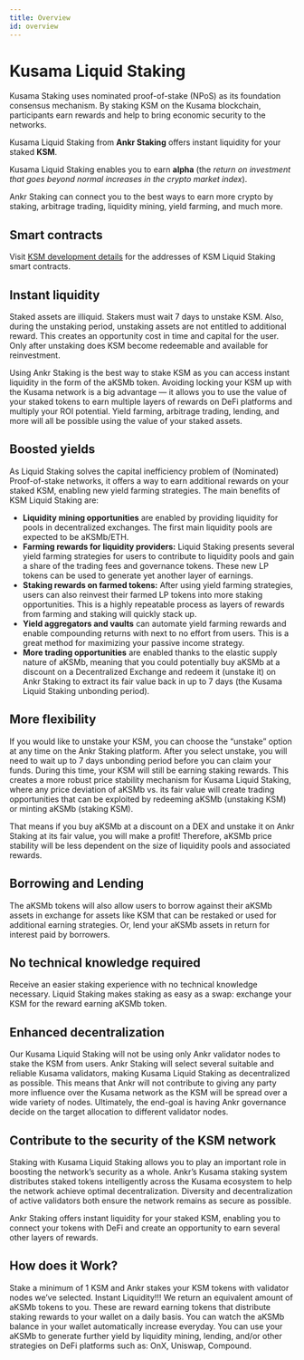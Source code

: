 ```yaml
---
title: Overview
id: overview
---
```


# Kusama Liquid Staking

Kusama Staking uses nominated proof-of-stake (NPoS) as its foundation consensus mechanism. By staking KSM on the Kusama blockchain, participants earn rewards and help to bring economic security to the networks. 

Kusama Liquid Staking from **Ankr Staking** offers instant liquidity for your staked **KSM**.

Kusama Liquid Staking enables you to earn **alpha** (the _return on investment that goes beyond normal increases in the crypto market index_).

Ankr Staking can connect you to the best ways to earn more crypto by staking, arbitrage trading, liquidity mining, yield farming, and much more.

## Smart contracts

Visit [KSM development details](/staking/liquid-staking/ksm/staking-mechanics#smart-contracts) for the addresses of KSM Liquid Staking smart contracts. 

## Instant liquidity

Staked assets are illiquid. Stakers must wait 7 days to unstake KSM. Also, during the unstaking period, unstaking assets are not entitled to additional reward. This creates an opportunity cost in time and capital for the user. Only after unstaking does KSM become redeemable and available for reinvestment. 

Using Ankr Staking is the best way to stake KSM as you can access instant liquidity in the form of the aKSMb token. Avoiding locking your KSM up with the Kusama network is a big advantage — it allows you to use the value of your staked tokens to earn multiple layers of rewards on DeFi platforms and multiply your ROI potential. Yield farming, arbitrage trading, lending, and more will all be possible using the value of your staked assets.

## Boosted yields

As Liquid Staking solves the capital inefficiency problem of (Nominated) Proof-of-stake networks, it offers a way to earn additional rewards on your staked KSM, enabling new yield farming strategies. The main benefits of KSM Liquid Staking are:

* **Liquidity mining opportunities** are enabled by providing liquidity for pools in decentralized exchanges. The first main liquidity pools are expected to be aKSMb/ETH.
* **Farming rewards for liquidity providers:** Liquid Staking presents several yield farming strategies for users to contribute to liquidity pools and gain a share of the trading fees and governance tokens. These new LP tokens can be used to generate yet another layer of earnings.
* **Staking rewards on farmed tokens:** After using yield farming strategies, users can also reinvest their farmed LP tokens into more staking opportunities. This is a highly repeatable process as layers of rewards from farming and staking will quickly stack up.
* **Yield aggregators and vaults** can automate yield farming rewards and enable compounding returns with next to no effort from users. This is a great method for maximizing your passive income strategy.
* **More trading opportunities** are enabled thanks to the elastic supply nature of aKSMb, meaning that you could potentially buy aKSMb at a discount on a Decentralized Exchange and redeem it (unstake it) on Ankr Staking to extract its fair value back in up to 7 days (the Kusama Liquid Staking unbonding period).

## More flexibility

If you would like to unstake your KSM, you can choose the “unstake” option at any time on the Ankr Staking platform. After you select unstake, you will need to wait up to 7 days unbonding period before you can claim your funds. During this time, your KSM will still be earning staking rewards. This creates a more robust price stability mechanism for Kusama Liquid Staking, where any price deviation of aKSMb vs. its fair value will create trading opportunities that can be exploited by redeeming aKSMb (unstaking KSM) or minting aKSMb (staking KSM).

That means if you buy aKSMb at a discount on a DEX and unstake it on Ankr Staking at its fair value, you will make a profit! Therefore, aKSMb price stability will be less dependent on the size of liquidity pools and associated rewards.

## Borrowing and Lending

The aKSMb tokens will also allow users to borrow against their aKSMb assets in exchange for assets like KSM that can be restaked or used for additional earning strategies. Or, lend your aKSMb assets in return for interest paid by borrowers.

## No technical knowledge required

Receive an easier staking experience with no technical knowledge necessary. Liquid Staking makes staking as easy as a swap: exchange your KSM for the reward earning aKSMb token.

## Enhanced decentralization

Our Kusama Liquid Staking will not be using only Ankr validator nodes to stake the KSM from users. Ankr Staking will select several suitable and reliable Kusama validators, making Kusama Liquid Staking as decentralized as possible. This means that Ankr will not contribute to giving any party more influence over the Kusama network as the KSM will be spread over a wide variety of nodes. Ultimately, the end-goal is having Ankr governance decide on the target allocation to different validator nodes.

## Contribute to the security of the KSM network

Staking with Kusama Liquid Staking allows you to play an important role in boosting the network’s security as a whole. Ankr’s Kusama staking system distributes staked tokens intelligently across the Kusama ecosystem to help the network achieve optimal decentralization. Diversity and decentralization of active validators both ensure the network remains as secure as possible.

Ankr Staking offers instant liquidity for your staked KSM, enabling you to connect your tokens with DeFi and create an opportunity to earn several other layers of rewards.

## How does it Work?
Stake a minimum of 1 KSM and Ankr stakes your KSM tokens with validator nodes we’ve selected.
Instant Liquidity!!! We return an equivalent amount of aKSMb tokens to you. These are reward earning tokens that distribute staking rewards to your wallet on a daily basis. You can watch the aKSMb balance in your wallet automatically increase everyday.
You can use your aKSMb to generate further yield by liquidity mining, lending, and/or other strategies on DeFi platforms such as:
OnX, Uniswap, Compound.